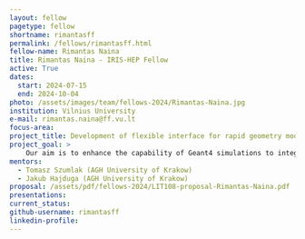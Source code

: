 ```yaml
---
layout: fellow
pagetype: fellow
shortname: rimantasff
permalink: /fellows/rimantasff.html
fellow-name: Rimantas Naina
title: Rimantas Naina - IRIS-HEP Fellow
active: True
dates:
  start: 2024-07-15
  end: 2024-10-04
photo: /assets/images/team/fellows-2024/Rimantas-Naina.jpg
institution: Vilnius University
e-mail: rimantas.naina@ff.vu.lt
focus-area:
project_title: Development of flexible interface for rapid geometry modelling and exchange between CAD tools and simulation platforms dedicated for HEP experiments
project_goal: > 
    Our aim is to enhance the capability of Geant4 simulations to integrate and manage complex CAD geometries more effectively and intuitively. By developing a suite of tools that simplify the processes of geometry manipulation and conversion, this initiative promises to advance the field of simulation by making sophisticated geometrical simulations more accessible and manageable for researchers and engineers alike.
mentors:
  - Tomasz Szumlak (AGH University of Krakow)
  - Jakub Hajduga (AGH University of Krakow)
proposal: /assets/pdf/fellows-2024/LIT108-proposal-Rimantas-Naina.pdf
presentations:
current_status:
github-username: rimantasff
linkedin-profile:
---
```

